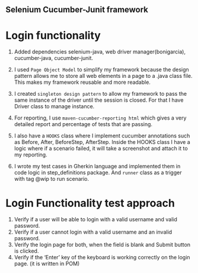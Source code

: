 ## Selenium Cucumber-Junit framework

# Login functionality


1. Added dependencies selenium-java, web driver manager(bonigarcia), cucumber-java, cucumber-junit.
   
   
2. I used  `Page Object Model`  to simplify my framework because the design 
   pattern allows me to store all web elements in a page to a .java class file. 
   This makes my framework reusable and more readable. 
   
3. I created `singleton design pattern` to allow my framework to pass the same instance of the driver until the session is closed. 
   For that I have Driver class to manage instance.

4. For reporting, I use `maven-cucumber-reporting html` which gives a very detailed report and percentage of tests that are passing.

5. I also have a `HOOKS` class where I implement cucumber annotations such as Before, After, BeforeStep, AfterStep. Inside the HOOKS class I have a logic where if a scenario failed, it will take a screenshot and attach it to my reporting.


6. I wrote my test cases in Gherkin language and implemented them in code logic in step_definitions package.
   And `runner` class as a trigger with tag @wip to run scenario. 
   

# Login Functionality test approach

1. Verify if a user will be able to login with a valid username and valid password. 
2. Verify if a user cannot login with a valid username and an invalid password.
3. Verify the login page for both, when the field is blank and Submit button is clicked.
4. Verify if the ‘Enter’ key of the keyboard is working correctly on the login page. (it is written in POM)


